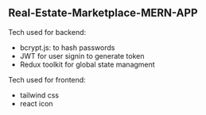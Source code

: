 ## Real-Estate-Marketplace-MERN-APP

Tech used for backend:

- bcrypt.js: to hash passwords
- JWT for user signin to generate token
- Redux toolkit for global state managment

Tech used for frontend:

- tailwind css
- react icon
